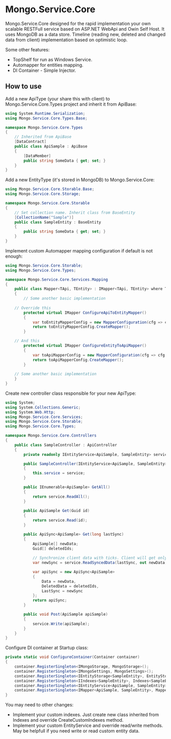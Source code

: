 # Mongo.Service.Core
Mongo.Service.Core designed for the rapid implementation your own scalable RESTFull service based on ASP.NET WebApi and Owin Self Host.
It uses MongoDB as a data store. Timeline (reading new, deleted and changed data from client) implementation based on optimistic loop.

Some other features:
* TopShelf for run as Windows Service.
* Automapper for entities mapping.
* DI Container - Simple Injector.

## How to use

Add a new ApiType (your share this with client) to Mongo.Service.Core.Types project and inherit it from ApiBase:
```c#
using System.Runtime.Serialization;
using Mongo.Service.Core.Types.Base;

namespace Mongo.Service.Core.Types
{
    // Inherited from ApiBase
    [DataContract]
    public class ApiSample : ApiBase
    {
        [DataMember]
        public string SomeData { get; set; }
    }
}
```

Add a new EntityType (it's stored in MongoDB) to Mongo.Service.Core:
```c#
using Mongo.Service.Core.Storable.Base;
using Mongo.Service.Core.Storage;

namespace Mongo.Service.Core.Storable
{
    // Set collection name. Inherit class from BaseEntity
    [CollectionName("Sample")]
    public class SampleEntity : BaseEntity
    {
        public string SomeData { get; set; }
    }
}
```

Implement custom Automapper mapping configuration if default is not enough:
```c#
using Mongo.Service.Core.Storable;
using Mongo.Service.Core.Types;

namespace Mongo.Service.Core.Services.Mapping
{
    public class Mapper<TApi, TEntity> : IMapper<TApi, TEntity> where TEntity : IBaseEntity where TApi : IApiBase
    {
        // Some another basic implementation
		
	// Override this
        protected virtual IMapper ConfigureApiToEntityMapper()
        {
            var toEntityMapperConfig = new MapperConfiguration(cfg => cfg.CreateMap<TApi, TEntity>());
            return toEntityMapperConfig.CreateMapper();
        }

	// And this
        protected virtual IMapper ConfigureEntityToApiMapper()
        {
            var toApiMapperConfig = new MapperConfiguration(cfg => cfg.CreateMap<TEntity, TApi>());
            return toApiMapperConfig.CreateMapper();
        }
		
	// Some another basic implementation
    }
}
```

Create new controller class responsible for your new ApiType:
```c#
using System;
using System.Collections.Generic;
using System.Web.Http;
using Mongo.Service.Core.Services;
using Mongo.Service.Core.Storable;
using Mongo.Service.Core.Types;

namespace Mongo.Service.Core.Controllers
{
    public class SampleController : ApiController
    {
        private readonly IEntityService<ApiSample, SampleEntity> service;

        public SampleController(IEntityService<ApiSample, SampleEntity> service)
        {
            this.service = service;
        }

        public IEnumerable<ApiSample> GetAll()
        {
            return service.ReadAll();
        }
        
        public ApiSample Get(Guid id)
        {
            return service.Read(id);
        }

        public ApiSync<ApiSample> Get(long lastSync)
        {
            ApiSample[] newData;
            Guid[] deletedIds;
            
            // Synchronize client data with ticks. Client will get only new data
            var newSync = service.ReadSyncedData(lastSync, out newData, out deletedIds);

            var apiSync = new ApiSync<ApiSample>
            {
                Data = newData,
                DeletedData = deletedIds,
                LastSync = newSync
            };
            return apiSync;
        }

        public void Post(ApiSample apiSample)
        {
            service.Write(apiSample);
        }
    }
}
```

Configure DI container at Startup class:
```c#
private static void ConfigureContainer(Container container)
{
    container.RegisterSingleton<IMongoStorage, MongoStorage>();
    container.RegisterSingleton<IMongoSettings, MongoSettings>();
    container.RegisterSingleton<IEntityStorage<SampleEntity>, EntityStorage<SampleEntity>>();
    container.RegisterSingleton<IIndexes<SampleEntity>, Indexes<SampleEntity>>();
    container.RegisterSingleton<IEntityService<ApiSample, SampleEntity>, EntityService<ApiSample, SampleEntity>>();
    container.RegisterSingleton<IMapper<ApiSample, SampleEntity>, Mapper<ApiSample, SampleEntity>>();
}
```

You may need to other changes:
* Implement your custom indexes. Just create new class inherited from Indexes and override CreateCustomIndexes method.
* Implement your custom EntityService and override read/write methods. May be helpfull if you need write or read custom entity data.
